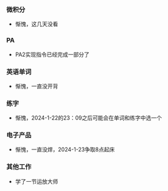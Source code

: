 ### 微积分
- 惭愧，这几天没看

### PA
- PA2实现指令已经完成一部分了

### 英语单词
- 惭愧，一直没开背

### 练字
- 惭愧，2024-1-22的23：09之后可能会在单词和练字中选一个

### 电子产品
- 惭愧，一直没焊，2024-1-23争取8点起床

### 其他工作
- 学了一节运放大师
